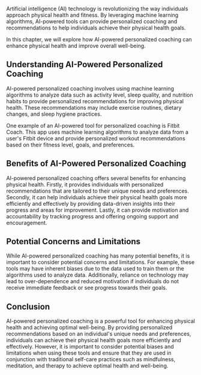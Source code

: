 
Artificial intelligence (AI) technology is revolutionizing the way individuals approach physical health and fitness. By leveraging machine learning algorithms, AI-powered tools can provide personalized coaching and recommendations to help individuals achieve their physical health goals.

In this chapter, we will explore how AI-powered personalized coaching can enhance physical health and improve overall well-being.

Understanding AI-Powered Personalized Coaching
----------------------------------------------

AI-powered personalized coaching involves using machine learning algorithms to analyze data such as activity level, sleep quality, and nutrition habits to provide personalized recommendations for improving physical health. These recommendations may include exercise routines, dietary changes, and sleep hygiene practices.

One example of an AI-powered tool for personalized coaching is Fitbit Coach. This app uses machine learning algorithms to analyze data from a user's Fitbit device and provide personalized workout recommendations based on their fitness level, goals, and preferences.

Benefits of AI-Powered Personalized Coaching
--------------------------------------------

AI-powered personalized coaching offers several benefits for enhancing physical health. Firstly, it provides individuals with personalized recommendations that are tailored to their unique needs and preferences. Secondly, it can help individuals achieve their physical health goals more efficiently and effectively by providing data-driven insights into their progress and areas for improvement. Lastly, it can provide motivation and accountability by tracking progress and offering ongoing support and encouragement.

Potential Concerns and Limitations
----------------------------------

While AI-powered personalized coaching has many potential benefits, it is important to consider potential concerns and limitations. For example, these tools may have inherent biases due to the data used to train them or the algorithms used to analyze data. Additionally, reliance on technology may lead to over-dependence and reduced motivation if individuals do not receive immediate feedback or see progress towards their goals.

Conclusion
----------

AI-powered personalized coaching is a powerful tool for enhancing physical health and achieving optimal well-being. By providing personalized recommendations based on an individual's unique needs and preferences, individuals can achieve their physical health goals more efficiently and effectively. However, it is important to consider potential biases and limitations when using these tools and ensure that they are used in conjunction with traditional self-care practices such as mindfulness, meditation, and therapy to achieve optimal health and well-being.
